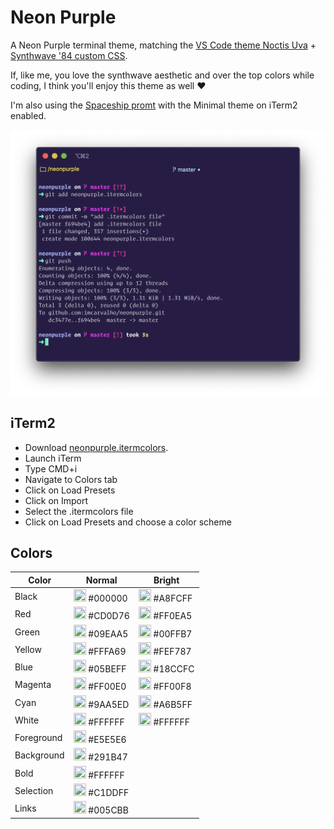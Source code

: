# Neon Purple

A Neon Purple terminal theme, matching the [VS Code theme Noctis Uva](https://marketplace.visualstudio.com/items?itemName=liviuschera.noctis) + [Synthwave '84 custom CSS](https://marketplace.visualstudio.com/items?itemName=RobbOwen.synthwave-vscode).

If, like me, you love the synthwave aesthetic and over the top colors while coding, I think you'll enjoy this theme as well ❤️

I'm also using the [Spaceship promt](https://github.com/denysdovhan/spaceship-prompt) with the Minimal theme on iTerm2 enabled.

![Neon Purple Terminal Color Scheme](neonpurple.png)

## iTerm2

- Download [neonpurple.itermcolors](https://github.com/imcarvalho/neonpurple/releases/download/1.1/neonpurple.itermcolors).
- Launch iTerm
- Type CMD+i
- Navigate to Colors tab
- Click on Load Presets
- Click on Import
- Select the .itermcolors file
- Click on Load Presets and choose a color scheme

## Colors

| Color      | Normal                                                                                                            | Bright                                                                                                            |
| ---------- | ----------------------------------------------------------------------------------------------------------------- | ----------------------------------------------------------------------------------------------------------------- |
| Black      | <img src="http://www.thecolorapi.com/id?format=svg&named=false&hex=000000" width="20" height="20" alt=""> #000000 | <img src="http://www.thecolorapi.com/id?format=svg&named=false&hex=A8FCFF" width="20" height="20" alt=""> #A8FCFF |
| Red        | <img src="http://www.thecolorapi.com/id?format=svg&named=false&hex=CD0D76" width="20" height="20" alt=""> #CD0D76 | <img src="http://www.thecolorapi.com/id?format=svg&named=false&hex=FF0EA5" width="20" height="20" alt=""> #FF0EA5 |
| Green      | <img src="http://www.thecolorapi.com/id?format=svg&named=false&hex=09EAA5" width="20" height="20" alt=""> #09EAA5 | <img src="http://www.thecolorapi.com/id?format=svg&named=false&hex=00FFB7" width="20" height="20" alt=""> #00FFB7 |
| Yellow     | <img src="http://www.thecolorapi.com/id?format=svg&named=false&hex=FFFA69" width="20" height="20" alt=""> #FFFA69 | <img src="http://www.thecolorapi.com/id?format=svg&named=false&hex=FEF787" width="20" height="20" alt=""> #FEF787 |
| Blue       | <img src="http://www.thecolorapi.com/id?format=svg&named=false&hex=05BEFF" width="20" height="20" alt=""> #05BEFF | <img src="http://www.thecolorapi.com/id?format=svg&named=false&hex=18CCFC" width="20" height="20" alt=""> #18CCFC |
| Magenta    | <img src="http://www.thecolorapi.com/id?format=svg&named=false&hex=FF00E0" width="20" height="20" alt=""> #FF00E0 | <img src="http://www.thecolorapi.com/id?format=svg&named=false&hex=FF00F8" width="20" height="20" alt=""> #FF00F8 |
| Cyan       | <img src="http://www.thecolorapi.com/id?format=svg&named=false&hex=9AA5ED" width="20" height="20" alt=""> #9AA5ED | <img src="http://www.thecolorapi.com/id?format=svg&named=false&hex=A6B5FF" width="20" height="20" alt=""> #A6B5FF |
| White      | <img src="http://www.thecolorapi.com/id?format=svg&named=false&hex=FFFFFF" width="20" height="20" alt=""> #FFFFFF | <img src="http://www.thecolorapi.com/id?format=svg&named=false&hex=FFFFFF" width="20" height="20" alt=""> #FFFFFF |
| Foreground | <img src="http://www.thecolorapi.com/id?format=svg&named=false&hex=E5E5E6" width="20" height="20" alt=""> #E5E5E6 |                                                                                                                   |
| Background | <img src="http://www.thecolorapi.com/id?format=svg&named=false&hex=291B47" width="20" height="20" alt=""> #291B47 |                                                                                                                   |
| Bold       | <img src="http://www.thecolorapi.com/id?format=svg&named=false&hex=FFFFFF" width="20" height="20" alt=""> #FFFFFF |                                                                                                                   |
| Selection  | <img src="http://www.thecolorapi.com/id?format=svg&named=false&hex=C1DDFF" width="20" height="20" alt=""> #C1DDFF |                                                                                                                   |
| Links      | <img src="http://www.thecolorapi.com/id?format=svg&named=false&hex=005CBB" width="20" height="20" alt=""> #005CBB |                                                                                                                   |
